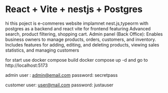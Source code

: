 # React + Vite + nestjs + Postgres

hi
this poject is e-commeres website 
implamnet nest.js,typeorm with postgres as a backend and react vite for frontend
featuring  Advanced search, product filtering, shopping cart.
Admin panel (Back Office): Enables business owners to manage products, orders, customers, and inventory. Includes features for adding, editing, and deleting products, viewing sales statistics, and managing customers

for start use 
docker compose build
docker compose up -d
and go to http://localhost:5173

admin user : admin@email.com
password: secretpass

customer user: user@mail.com
password: justauser
